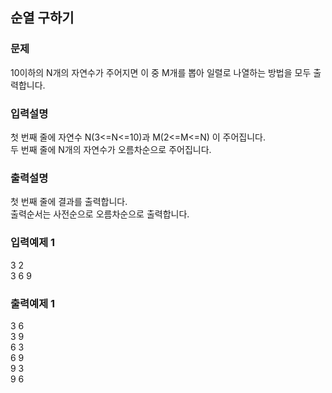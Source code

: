 ## 순열 구하기
### 문제
10이하의 N개의 자연수가 주어지면 이 중  M개를 뽑아 일렬로 나열하는 방법을 모두 출력합니다.
### 입력설명
첫 번째 줄에 자연수 N(3<=N<=10)과 M(2<=M<=N) 이 주어집니다.<br>
두 번째 줄에 N개의 자연수가 오름차순으로 주어집니다.
### 출력설명
첫 번째 줄에 결과를 출력합니다.<br> 
출력순서는 사전순으로 오름차순으로 출력합니다.
### 입력예제 1                                   
3 2<br>
 3 6 9
### 출력예제 1
 3 6<br>
 3 9<br>
 6 3<br>
 6 9<br>
 9 3<br>
 9 6<br>
